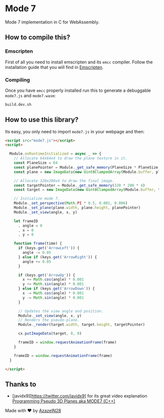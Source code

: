 # Mode 7

Mode 7 implementation in C for WebAssembly.

## How to compile this?

### Emscripten

First of all you need to install emscripten and its `emcc` compiler. Follow the installation guide that you will find in [Emscripten](https://kripken.github.io/emscripten-site/index.html).

### Compiling

Once you have `emcc` properly installed run this to generate a debuggable `mode7.js` and `mode7.wasm`:

```sh
build.dev.sh
```

## How to use this library?

Its easy, you only need to import `mode7.js` in your webpage and then:

```html
<script src="mode7.js"></script>
<script>

  Module.onRuntimeInitialized = async _ => {
    // Allocate 64x64x4 to draw the plane texture in it.
    const PlaneSize = 64
    const planePointer = Module._get_safe_memory(PlaneSize * PlaneSize * 4)
    const plane = new ImageData(new Uint8ClampedArray(Module.buffer, planePointer, PlaneSize * PlaneSize * 4), PlaneSize, PlaneSize)

    // Allocate 320x200x4 to draw the final image.
    const targetPointer = Module._get_safe_memory(320 * 200 * 4)
    const target = new ImageData(new Uint8ClampedArray(Module.buffer, targetPointer, 320 * 200 * 4), 320, 200)

    // Initialize mode 7.
    Module._set_perspective(Math.PI * 0.5, 0.001, 0.006)
    Module._set_plane(plane.width, plane.height, planePointer)
    Module._set_view(angle, x, y)

    let frameID
      , angle = 0
      , x = 0
      , y = 0

    function frame(time) {
      if (keys.get('ArrowLeft')) {
        angle -= 0.05
      } else if (keys.get('ArrowRight')) {
        angle += 0.05
      }

      if (keys.get('ArrowUp')) {
        x += Math.cos(angle) * 0.001
        y += Math.sin(angle) * 0.001
      } else if (keys.get('ArrowDown')) {
        x -= Math.cos(angle) * 0.001
        y -= Math.sin(angle) * 0.001
      }

      // Updates the view angle and position.
      Module._set_view(angle, x, y)
      // Renders the pseudo-plane.
      Module._render(target.width, target.height, targetPointer)

      cx.putImageData(target, 0, 0)

      frameID = window.requestAnimationFrame(frame)
    }

    frameID = window.requestAnimationFrame(frame)
  }

</script>
```

## Thanks to

- [javidx9][https://twitter.com/javidx9] for its great video explanation [Programming Pseudo 3D Planes aka MODE7 (C++)](https://www.youtube.com/watch?v=ybLZyY655iY)

Made with :heart: by [AzazelN28](https://github.com/AzazelN28)
